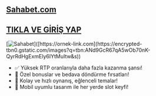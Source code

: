 ## [Sahabet.com](https://ornek-link.com)

## [TIKLA VE GİRİŞ YAP](https://ornek-link.com)

[![Sahabet]([[https://ornek-resim-linki.com/sahabet.png](https://encrypted-tbn0.gstatic.com/images?q=tbn:ANd9GcR67qA5wOb70nK-QyrRdHgExmEly6IYtMuItw&s)](https://encrypted-tbn0.gstatic.com/images?q=tbn:ANd9GcR67qA5wOb70nK-QyrRdHgExmEly6IYtMuItw&s))]([https://ornek-link.com](https://encrypted-tbn0.gstatic.com/images?q=tbn:ANd9GcR67qA5wOb70nK-QyrRdHgExmEly6IYtMuItw&s))

- ✅ Yüksek RTP oranlarıyla daha fazla kazanma şansı!
- 🎁 Özel bonuslar ve bedava döndürme fırsatları!
- 🎰 Kolay ve hızlı oynanış, eğlenceli temalar!
- 📱 Mobil uyumlu tasarım ile her yerde slot keyfi!
